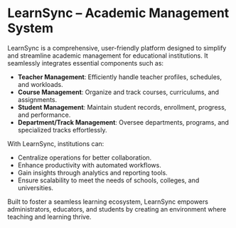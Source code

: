 # **LearnSync – Academic Management System**  

LearnSync is a comprehensive, user-friendly platform designed to simplify and streamline academic management for educational institutions. It seamlessly integrates essential components such as:  

- **Teacher Management**: Efficiently handle teacher profiles, schedules, and workloads.  
- **Course Management**: Organize and track courses, curriculums, and assignments.  
- **Student Management**: Maintain student records, enrollment, progress, and performance.  
- **Department/Track Management**: Oversee departments, programs, and specialized tracks effortlessly.  

With LearnSync, institutions can:  
- Centralize operations for better collaboration.  
- Enhance productivity with automated workflows.  
- Gain insights through analytics and reporting tools.  
- Ensure scalability to meet the needs of schools, colleges, and universities.  

Built to foster a seamless learning ecosystem, LearnSync empowers administrators, educators, and students by creating an environment where teaching and learning thrive.

